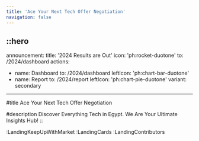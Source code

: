 ```yaml
---
title: 'Ace Your Next Tech Offer Negotiation'
navigation: false
---
```


::hero
---
announcement:
  title: '2024 Results are Out'
  icon: 'ph:rocket-duotone'
  to: /2024/dashboard
actions:
  - name: Dashboard
    to: /2024/dashboard
    leftIcon: 'ph:chart-bar-duotone'
  - name: Report
    to: /2024/report
    leftIcon: 'ph:chart-pie-duotone'
    variant: secondary
---

#title
Ace Your Next Tech Offer Negotiation

#description
Discover Everything Tech in Egypt. We Are Your Ultimate Insights Hub!
::

:LandingKeepUpWithMarket
:LandingCards
:LandingContributors

